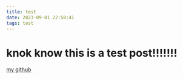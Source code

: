 ```yaml
---
title: test
date: 2023-09-01 22:58:41
tags: test
---
```

# knok know this is a test post!!!!!!!

[my github](https://github.com/HydraBor)